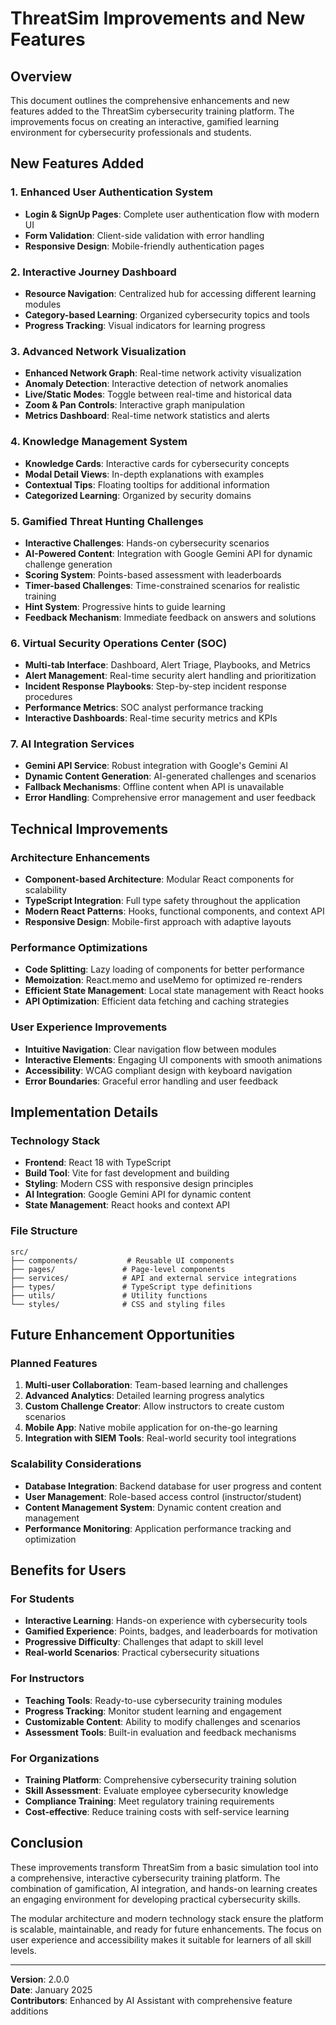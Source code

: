 # ThreatSim Improvements and New Features

## Overview
This document outlines the comprehensive enhancements and new features added to the ThreatSim cybersecurity training platform. The improvements focus on creating an interactive, gamified learning environment for cybersecurity professionals and students.

## New Features Added

### 1. Enhanced User Authentication System
- **Login & SignUp Pages**: Complete user authentication flow with modern UI
- **Form Validation**: Client-side validation with error handling
- **Responsive Design**: Mobile-friendly authentication pages

### 2. Interactive Journey Dashboard
- **Resource Navigation**: Centralized hub for accessing different learning modules
- **Category-based Learning**: Organized cybersecurity topics and tools
- **Progress Tracking**: Visual indicators for learning progress

### 3. Advanced Network Visualization
- **Enhanced Network Graph**: Real-time network activity visualization
- **Anomaly Detection**: Interactive detection of network anomalies
- **Live/Static Modes**: Toggle between real-time and historical data
- **Zoom & Pan Controls**: Interactive graph manipulation
- **Metrics Dashboard**: Real-time network statistics and alerts

### 4. Knowledge Management System
- **Knowledge Cards**: Interactive cards for cybersecurity concepts
- **Modal Detail Views**: In-depth explanations with examples
- **Contextual Tips**: Floating tooltips for additional information
- **Categorized Learning**: Organized by security domains

### 5. Gamified Threat Hunting Challenges
- **Interactive Challenges**: Hands-on cybersecurity scenarios
- **AI-Powered Content**: Integration with Google Gemini API for dynamic challenge generation
- **Scoring System**: Points-based assessment with leaderboards
- **Timer-based Challenges**: Time-constrained scenarios for realistic training
- **Hint System**: Progressive hints to guide learning
- **Feedback Mechanism**: Immediate feedback on answers and solutions

### 6. Virtual Security Operations Center (SOC)
- **Multi-tab Interface**: Dashboard, Alert Triage, Playbooks, and Metrics
- **Alert Management**: Real-time security alert handling and prioritization
- **Incident Response Playbooks**: Step-by-step incident response procedures
- **Performance Metrics**: SOC analyst performance tracking
- **Interactive Dashboards**: Real-time security metrics and KPIs

### 7. AI Integration Services
- **Gemini API Service**: Robust integration with Google's Gemini AI
- **Dynamic Content Generation**: AI-generated challenges and scenarios
- **Fallback Mechanisms**: Offline content when API is unavailable
- **Error Handling**: Comprehensive error management and user feedback

## Technical Improvements

### Architecture Enhancements
- **Component-based Architecture**: Modular React components for scalability
- **TypeScript Integration**: Full type safety throughout the application
- **Modern React Patterns**: Hooks, functional components, and context API
- **Responsive Design**: Mobile-first approach with adaptive layouts

### Performance Optimizations
- **Code Splitting**: Lazy loading of components for better performance
- **Memoization**: React.memo and useMemo for optimized re-renders
- **Efficient State Management**: Local state management with React hooks
- **API Optimization**: Efficient data fetching and caching strategies

### User Experience Improvements
- **Intuitive Navigation**: Clear navigation flow between modules
- **Interactive Elements**: Engaging UI components with smooth animations
- **Accessibility**: WCAG compliant design with keyboard navigation
- **Error Boundaries**: Graceful error handling and user feedback

## Implementation Details

### Technology Stack
- **Frontend**: React 18 with TypeScript
- **Build Tool**: Vite for fast development and building
- **Styling**: Modern CSS with responsive design principles
- **AI Integration**: Google Gemini API for dynamic content
- **State Management**: React hooks and context API

### File Structure
```
src/
├── components/           # Reusable UI components
├── pages/               # Page-level components
├── services/            # API and external service integrations
├── types/               # TypeScript type definitions
├── utils/               # Utility functions
└── styles/              # CSS and styling files
```

## Future Enhancement Opportunities

### Planned Features
1. **Multi-user Collaboration**: Team-based learning and challenges
2. **Advanced Analytics**: Detailed learning progress analytics
3. **Custom Challenge Creator**: Allow instructors to create custom scenarios
4. **Mobile App**: Native mobile application for on-the-go learning
5. **Integration with SIEM Tools**: Real-world security tool integrations

### Scalability Considerations
- **Database Integration**: Backend database for user progress and content
- **User Management**: Role-based access control (instructor/student)
- **Content Management System**: Dynamic content creation and management
- **Performance Monitoring**: Application performance tracking and optimization

## Benefits for Users

### For Students
- **Interactive Learning**: Hands-on experience with cybersecurity tools
- **Gamified Experience**: Points, badges, and leaderboards for motivation
- **Progressive Difficulty**: Challenges that adapt to skill level
- **Real-world Scenarios**: Practical cybersecurity situations

### For Instructors
- **Teaching Tools**: Ready-to-use cybersecurity training modules
- **Progress Tracking**: Monitor student learning and engagement
- **Customizable Content**: Ability to modify challenges and scenarios
- **Assessment Tools**: Built-in evaluation and feedback mechanisms

### For Organizations
- **Training Platform**: Comprehensive cybersecurity training solution
- **Skill Assessment**: Evaluate employee cybersecurity knowledge
- **Compliance Training**: Meet regulatory training requirements
- **Cost-effective**: Reduce training costs with self-service learning

## Conclusion

These improvements transform ThreatSim from a basic simulation tool into a comprehensive, interactive cybersecurity training platform. The combination of gamification, AI integration, and hands-on learning creates an engaging environment for developing practical cybersecurity skills.

The modular architecture and modern technology stack ensure the platform is scalable, maintainable, and ready for future enhancements. The focus on user experience and accessibility makes it suitable for learners of all skill levels.

---

**Version**: 2.0.0  
**Date**: January 2025  
**Contributors**: Enhanced by AI Assistant with comprehensive feature additions  
